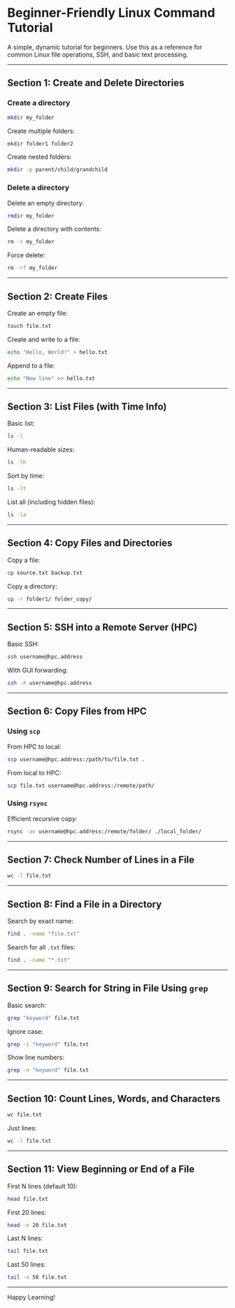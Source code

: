 # Beginner-Friendly Linux Command Tutorial

A simple, dynamic tutorial for beginners. Use this as a reference for common Linux file operations, SSH, and basic text processing.

---

## Section 1: Create and Delete Directories

### Create a directory

```bash
mkdir my_folder
```

Create multiple folders:

```bash
mkdir folder1 folder2
```

Create nested folders:

```bash
mkdir -p parent/child/grandchild
```

### Delete a directory

Delete an empty directory:

```bash
rmdir my_folder
```

Delete a directory with contents:

```bash
rm -r my_folder
```

Force delete:

```bash
rm -rf my_folder
```

---

## Section 2: Create Files

Create an empty file:

```bash
touch file.txt
```

Create and write to a file:

```bash
echo "Hello, World!" > hello.txt
```

Append to a file:

```bash
echo "New line" >> hello.txt
```

---

## Section 3: List Files (with Time Info)

Basic list:

```bash
ls -l
```

Human-readable sizes:

```bash
ls -lh
```

Sort by time:

```bash
ls -lt
```

List all (including hidden files):

```bash
ls -la
```

---

## Section 4: Copy Files and Directories

Copy a file:

```bash
cp source.txt backup.txt
```

Copy a directory:

```bash
cp -r folder1/ folder_copy/
```

---

## Section 5: SSH into a Remote Server (HPC)

Basic SSH:

```bash
ssh username@hpc.address
```

With GUI forwarding:

```bash
ssh -X username@hpc.address
```

---

## Section 6: Copy Files from HPC

### Using `scp`

From HPC to local:

```bash
scp username@hpc.address:/path/to/file.txt .
```

From local to HPC:

```bash
scp file.txt username@hpc.address:/remote/path/
```

### Using `rsync`

Efficient recursive copy:

```bash
rsync -av username@hpc.address:/remote/folder/ ./local_folder/
```

---

## Section 7: Check Number of Lines in a File

```bash
wc -l file.txt
```

---

## Section 8: Find a File in a Directory

Search by exact name:

```bash
find . -name "file.txt"
```

Search for all `.txt` files:

```bash
find . -name "*.txt"
```

---

## Section 9: Search for String in File Using `grep`

Basic search:

```bash
grep "keyword" file.txt
```

Ignore case:

```bash
grep -i "keyword" file.txt
```

Show line numbers:

```bash
grep -n "keyword" file.txt
```

---

## Section 10: Count Lines, Words, and Characters

```bash
wc file.txt
```

Just lines:

```bash
wc -l file.txt
```

---

## Section 11: View Beginning or End of a File

First N lines (default 10):

```bash
head file.txt
```

First 20 lines:

```bash
head -n 20 file.txt
```

Last N lines:

```bash
tail file.txt
```

Last 50 lines:

```bash
tail -n 50 file.txt
```

---

Happy Learning!

